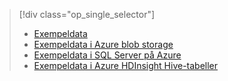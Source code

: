 > [!div class="op_single_selector"]
> * [Exempeldata](../articles/machine-learning/machine-learning-data-science-sample-data.md)
> * [Exempeldata i Azure blob storage](../articles/machine-learning/machine-learning-data-science-sample-data-blob.md)
> * [Exempeldata i SQL Server på Azure](../articles/machine-learning/machine-learning-data-science-sample-data-sql-server.md)
> * [Exempeldata i Azure HDInsight Hive-tabeller](../articles/machine-learning/machine-learning-data-science-sample-data-hive.md)
> 
> 

